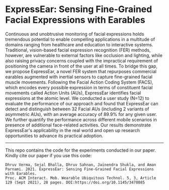 # ExpressEar: Sensing Fine-Grained Facial Expressions with Earables

Continuous and unobtrusive monitoring of facial expressions holds tremendous potential to enable compelling applications in a multitude of domains ranging from healthcare and education to interactive systems. Traditional, vision-based facial expression recognition (FER) methods, however, are vulnerable to external factors like occlusion and lighting, while also raising privacy concerns coupled with the impractical requirement of positioning the camera in front of the user at all times. To bridge this gap, we propose ExpressEar, a novel FER system that repurposes commercial earables augmented with inertial sensors to capture fine-grained facial muscle movements. Following the Facial Action Coding System (FACS), which encodes every possible expression in terms of constituent facial movements called Action Units (AUs), ExpressEar identifies facial expressions at the atomic level. We conducted a user study (N=12) to evaluate the performance of our approach and found that ExpressEar can detect and distinguish between 32 Facial AUs (including 2 variants of asymmetric AUs), with an average accuracy of 89.9% for any given user. We further quantify the performance across different mobile scenarios in presence of additional face-related activities. Our results demonstrate ExpressEar's applicability in the real world and open up research opportunities to advance its practical adoption.

---

This repo contains the code for the experiments conducted in our paper. Kindly cite our paper if you use this code:

    Dhruv Verma, Sejal Bhalla, Dhruv Sahnan, Jainendra Shukla, and Aman Parnami. 2021. ExpressEar: Sensing Fine-Grained Facial Expressions with Earables. 
    Proc. ACM Interact. Mob. Wearable Ubiquitous Technol. 5, 3, Article 129 (Sept 2021), 28 pages. DOI:https://doi.org/10.1145/3478085
